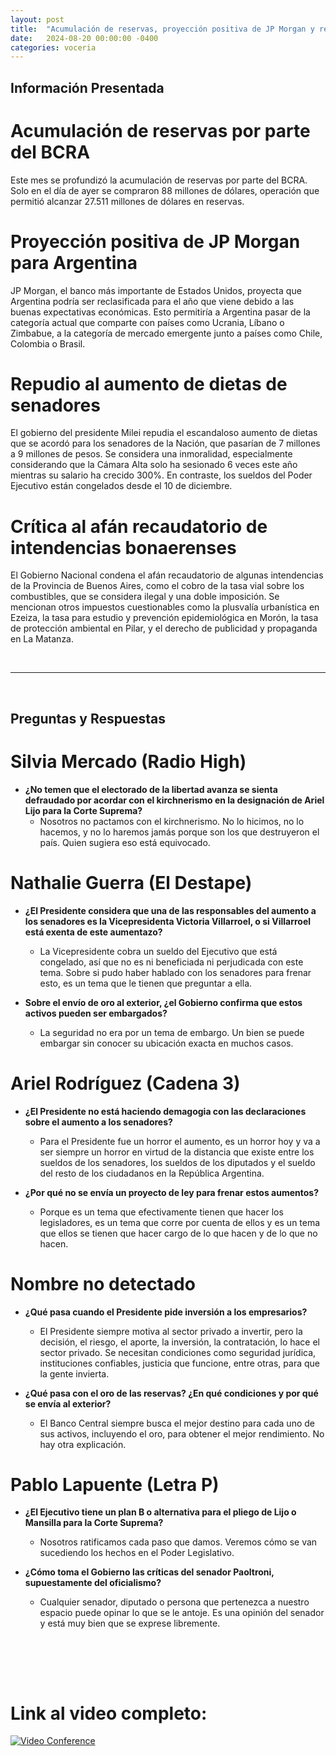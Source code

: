 ```yaml
---
layout: post
title:  "Acumulación de reservas, proyección positiva de JP Morgan y repudio al aumento de dietas de senadores"
date:   2024-08-20 00:00:00 -0400
categories: voceria
---
```



    
## Información Presentada

    
# Acumulación de reservas por parte del BCRA
Este mes se profundizó la acumulación de reservas por parte del BCRA. Solo en el día de ayer se compraron 88 millones de dólares, operación que permitió alcanzar 27.511 millones de dólares en reservas.

# Proyección positiva de JP Morgan para Argentina
JP Morgan, el banco más importante de Estados Unidos, proyecta que Argentina podría ser reclasificada para el año que viene debido a las buenas expectativas económicas. Esto permitiría a Argentina pasar de la categoría actual que comparte con países como Ucrania, Líbano o Zimbabue, a la categoría de mercado emergente junto a países como Chile, Colombia o Brasil.

# Repudio al aumento de dietas de senadores
El gobierno del presidente Milei repudia el escandaloso aumento de dietas que se acordó para los senadores de la Nación, que pasarían de 7 millones a 9 millones de pesos. Se considera una inmoralidad, especialmente considerando que la Cámara Alta solo ha sesionado 6 veces este año mientras su salario ha crecido 300%. En contraste, los sueldos del Poder Ejecutivo están congelados desde el 10 de diciembre.

# Crítica al afán recaudatorio de intendencias bonaerenses
El Gobierno Nacional condena el afán recaudatorio de algunas intendencias de la Provincia de Buenos Aires, como el cobro de la tasa vial sobre los combustibles, que se considera ilegal y una doble imposición. Se mencionan otros impuestos cuestionables como la plusvalía urbanística en Ezeiza, la tasa para estudio y prevención epidemiológica en Morón, la tasa de protección ambiental en Pilar, y el derecho de publicidad y propaganda en La Matanza.

    
<br/>

---

<br/>

## Preguntas y Respuestas


    
# Silvia Mercado (Radio High)

* **¿No temen que el electorado de la libertad avanza se sienta defraudado por acordar con el kirchnerismo en la designación de Ariel Lijo para la Corte Suprema?**
  - Nosotros no pactamos con el kirchnerismo. No lo hicimos, no lo hacemos, y no lo haremos jamás porque son los que destruyeron el país. Quien sugiera eso está equivocado.


# Nathalie Guerra (El Destape)

* **¿El Presidente considera que una de las responsables del aumento a los senadores es la Vicepresidenta Victoria Villarroel, o si Villarroel está exenta de este aumentazo?**
  - La Vicepresidente cobra un sueldo del Ejecutivo que está congelado, así que no es ni beneficiada ni perjudicada con este tema. Sobre si pudo haber hablado con los senadores para frenar esto, es un tema que le tienen que preguntar a ella.

* **Sobre el envío de oro al exterior, ¿el Gobierno confirma que estos activos pueden ser embargados?**
  - La seguridad no era por un tema de embargo. Un bien se puede embargar sin conocer su ubicación exacta en muchos casos.


# Ariel Rodríguez (Cadena 3)

* **¿El Presidente no está haciendo demagogia con las declaraciones sobre el aumento a los senadores?**
  - Para el Presidente fue un horror el aumento, es un horror hoy y va a ser siempre un horror en virtud de la distancia que existe entre los sueldos de los senadores, los sueldos de los diputados y el sueldo del resto de los ciudadanos en la República Argentina.

* **¿Por qué no se envía un proyecto de ley para frenar estos aumentos?**
  - Porque es un tema que efectivamente tienen que hacer los legisladores, es un tema que corre por cuenta de ellos y es un tema que ellos se tienen que hacer cargo de lo que hacen y de lo que no hacen.


# Nombre no detectado 

* **¿Qué pasa cuando el Presidente pide inversión a los empresarios?**
  - El Presidente siempre motiva al sector privado a invertir, pero la decisión, el riesgo, el aporte, la inversión, la contratación, lo hace el sector privado. Se necesitan condiciones como seguridad jurídica, instituciones confiables, justicia que funcione, entre otras, para que la gente invierta.

* **¿Qué pasa con el oro de las reservas? ¿En qué condiciones y por qué se envía al exterior?**
  - El Banco Central siempre busca el mejor destino para cada uno de sus activos, incluyendo el oro, para obtener el mejor rendimiento. No hay otra explicación.


# Pablo Lapuente (Letra P)

* **¿El Ejecutivo tiene un plan B o alternativa para el pliego de Lijo o Mansilla para la Corte Suprema?**
  - Nosotros ratificamos cada paso que damos. Veremos cómo se van sucediendo los hechos en el Poder Legislativo.

* **¿Cómo toma el Gobierno las críticas del senador Paoltroni, supuestamente del oficialismo?**
  - Cualquier senador, diputado o persona que pertenezca a nuestro espacio puede opinar lo que se le antoje. Es una opinión del senador y está muy bien que se exprese libremente.


    <br/>
<br/>
<br/>

# Link al video completo:
[![Video Conference](https://img.youtube.com/vi/UNlJp4KrHoA/0.jpg)](https://www.youtube.com/watch?v=UNlJp4KrHoA)

    